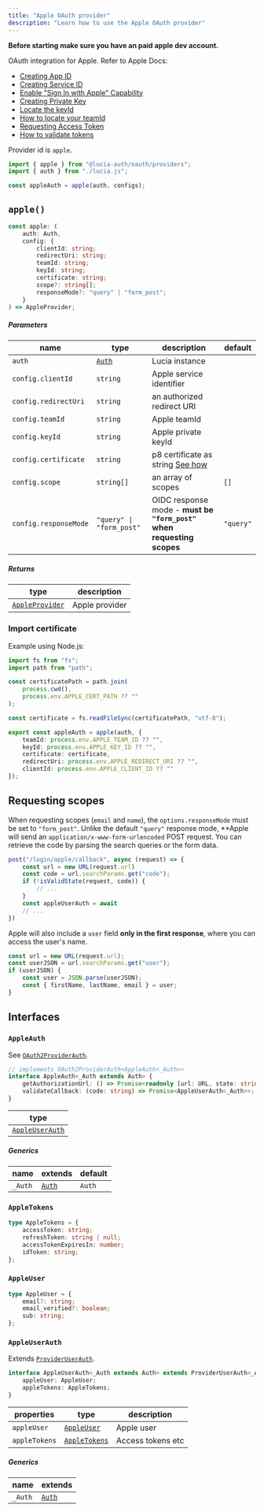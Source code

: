 ```yaml
---
title: "Apple OAuth provider"
description: "Learn how to use the Apple OAuth provider"
---
```


**Before starting make sure you have an paid apple dev account.**

OAuth integration for Apple. Refer to Apple Docs:

- [Creating App ID](https://developer.apple.com/help/account/manage-identifiers/register-an-app-id/)
- [Creating Service ID](https://developer.apple.com/help/account/manage-identifiers/register-a-services-id)
- [Enable "Sign In with Apple" Capability](https://developer.apple.com/help/account/manage-identifiers/enable-app-capabilities)
- [Creating Private Key](https://developer.apple.com/help/account/manage-keys/create-a-private-key)
- [Locate the keyId](https://developer.apple.com/help/account/manage-keys/get-a-key-identifier)
- [How to locate your teamId](https://developer.apple.com/help/account/manage-your-team/locate-your-team-id)
- [Requesting Access Token](https://developer.apple.com/documentation/sign_in_with_apple/request_an_authorization_to_the_sign_in_with_apple_server)
- [How to validate tokens](https://developer.apple.com/documentation/sign_in_with_apple/generate_and_validate_tokens)

Provider id is `apple`.

```ts
import { apple } from "@lucia-auth/oauth/providers";
import { auth } from "./lucia.js";

const appleAuth = apple(auth, configs);
```

## `apple()`

```ts
const apple: (
	auth: Auth,
	config: {
		clientId: string;
		redirectUri: string;
		teamId: string;
		keyId: string;
		certificate: string;
		scope?: string[];
		responseMode?: "query" | "form_post";
	}
) => AppleProvider;
```

##### Parameters

| name                  | type                                       | description                                                           | default   |
| --------------------- | ------------------------------------------ | --------------------------------------------------------------------- | --------- |
| `auth`                | [`Auth`](/reference/lucia/interfaces/auth) | Lucia instance                                                        |           |
| `config.clientId`     | `string`                                   | Apple service identifier                                              |           |
| `config.redirectUri`  | `string`                                   | an authorized redirect URI                                            |           |
| `config.teamId`       | `string`                                   | Apple teamId                                                          |           |
| `config.keyId `       | `string`                                   | Apple private keyId                                                   |           |
| `config.certificate`  | `string`                                   | p8 certificate as string [See how](#how-to-import-certificate)        |           |
| `config.scope`        | `string[]`                                 | an array of scopes                                                    | `[]`      |
| `config.responseMode` | `"query" \| "form_post"`                   | OIDC response mode - **must be `"form_post"` when requesting scopes** | `"query"` |

##### Returns

| type                              | description    |
| --------------------------------- | -------------- |
| [`AppleProvider`](#appleprovider) | Apple provider |

### Import certificate

Example using Node.js:

```ts
import fs from "fs";
import path from "path";

const certificatePath = path.join(
	process.cwd(),
	process.env.APPLE_CERT_PATH ?? ""
);

const certificate = fs.readFileSync(certificatePath, "utf-8");

export const appleAuth = apple(auth, {
	teamId: process.env.APPLE_TEAM_ID ?? "",
	keyId: process.env.APPLE_KEY_ID ?? "",
	certificate: certificate,
	redirectUri: process.env.APPLE_REDIRECT_URI ?? "",
	clientId: process.env.APPLE_CLIENT_ID ?? ""
});
```

## Requesting scopes

When requesting scopes (`email` and `name`), the `options.responseMode` must be set to `"form_post"`. Unlike the default `"query"` response mode, \*\*Apple will send an `application/x-www-form-urlencoded` POST request. You can retrieve the code by parsing the search queries or the form data.

```ts
post("/login/apple/callback", async (request) => {
	const url = new URL(request.url)
	const code = url.searchParams.get("code");
	if (!isValidState(request, code)) {
		// ...
	}
	const appleUserAuth = await
	// ...
})
```

Apple will also include a `user` field **only in the first response**, where you can access the user's name.

```ts
const url = new URL(request.url);
const userJSON = url.searchParams.get("user");
if (userJSON) {
	const user = JSON.parse(userJSON);
	const { firstName, lastName, email } = user;
}
```

## Interfaces

### `AppleAuth`

See [`OAuth2ProviderAuth`](/reference/oauth/interfaces/oauth2providerauth).

```ts
// implements OAuth2ProviderAuth<AppleAuth<_Auth>>
interface AppleAuth<_Auth extends Auth> {
	getAuthorizationUrl: () => Promise<readonly [url: URL, state: string]>;
	validateCallback: (code: string) => Promise<AppleUserAuth<_Auth>>;
}
```

| type                              |
| --------------------------------- |
| [`AppleUserAuth`](#appleuserauth) |

##### Generics

| name    | extends                                    | default |
| ------- | ------------------------------------------ | ------- |
| `_Auth` | [`Auth`](/reference/lucia/interfaces/auth) | `Auth`  |

### `AppleTokens`

```ts
type AppleTokens = {
	accessToken: string;
	refreshToken: string | null;
	accessTokenExpiresIn: number;
	idToken: string;
};
```

### `AppleUser`

```ts
type AppleUser = {
	email?: string;
	email_verified?: boolean;
	sub: string;
};
```

### `AppleUserAuth`

Extends [`ProviderUserAuth`](/reference/oauth/interfaces/provideruserauth).

```ts
interface AppleUserAuth<_Auth extends Auth> extends ProviderUserAuth<_Auth> {
	appleUser: AppleUser;
	appleTokens: AppleTokens;
}
```

| properties    | type                          | description       |
| ------------- | ----------------------------- | ----------------- |
| `appleUser`   | [`AppleUser`](#appleuser)     | Apple user        |
| `appleTokens` | [`AppleTokens`](#appletokens) | Access tokens etc |

##### Generics

| name    | extends                                    |
| ------- | ------------------------------------------ |
| `_Auth` | [`Auth`](/reference/lucia/interfaces/auth) |
